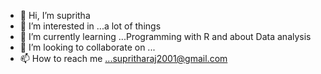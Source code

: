 - 👋 Hi, I’m supritha
- 👀 I’m interested in ...a lot of things
- 🌱 I’m currently learning ...Programming with R and about Data analysis 
- 💞️ I’m looking to collaborate on ...
- 📫 How to reach me ...supritharaj2001@gmail.com

<!---
suppi2uu/suppi2uu is a ✨ special ✨ repository because its `README.md` (this file) appears on your GitHub profile.
You can click the Preview link to take a look at your changes.
--->
